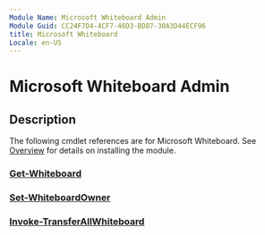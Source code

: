 ```yaml
---
Module Name: Microsoft Whiteboard Admin
Module Guid: CC24F7D4-4CF7-46D3-BD87-30A3D44ECF96
title: Microsoft Whiteboard
Locale: en-US
---
```


# Microsoft Whiteboard Admin

## Description

The following cmdlet references are for Microsoft Whiteboard. See [Overview](overview.md) for details on installing the module.

### [Get-Whiteboard](Get-Whiteboard.md)

### [Set-WhiteboardOwner](Set-WhiteboardOwner.md)

### [Invoke-TransferAllWhiteboard](Invoke-TransferAllWhiteboards.md)
